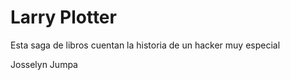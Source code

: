 # Larry Plotter


Esta saga de libros cuentan la historia de un hacker muy especial

Josselyn Jumpa


